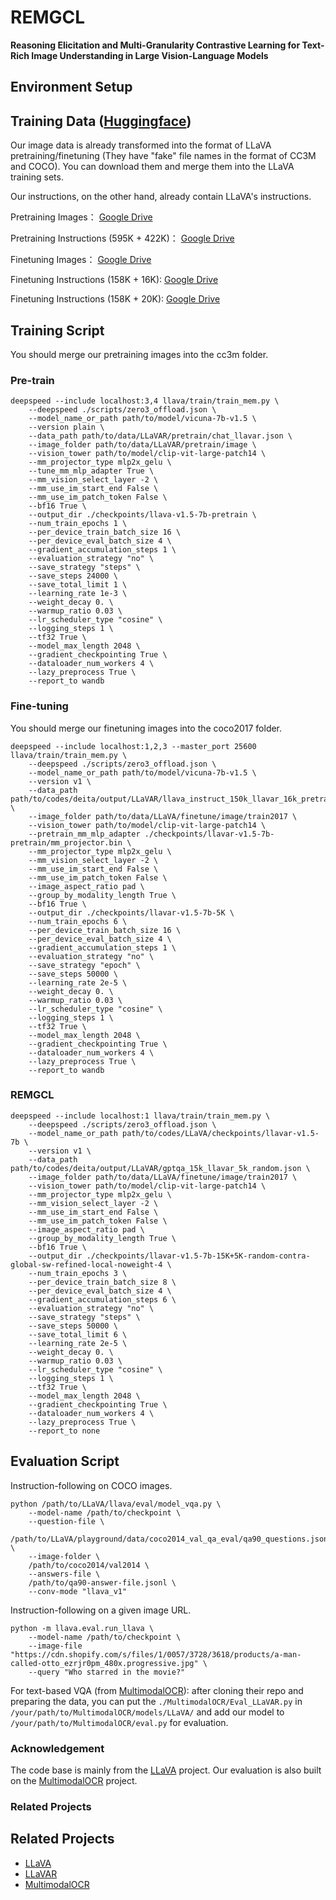 # REMGCL

**Reasoning Elicitation and Multi-Granularity Contrastive Learning for Text-Rich Image Understanding in Large Vision-Language Models**

## Environment Setup

## Training Data ([Huggingface](https://huggingface.co/datasets/SALT-NLP/LLaVAR))

Our image data is already transformed into the format of LLaVA pretraining/finetuning (They have "fake" file names in the format of CC3M and COCO). You can download them and merge them into the LLaVA training sets.

Our instructions, on the other hand, already contain LLaVA's instructions.

Pretraining Images： [Google Drive](https://drive.google.com/file/d/1zWpqnAcaG_dUwkJJUvP9FH9zq__c-ODY/view?usp=sharing)

Pretraining Instructions (595K + 422K)： [Google Drive](https://drive.google.com/file/d/1_GCHFwrPGjp-9tZlDBwVkdz-L1ymchKY/view?usp=sharing)

Finetuning Images： [Google Drive](https://drive.google.com/file/d/1Ms7OCjcFQ18Whmujszpc9bTp0Jy0Dye4/view?usp=sharing)

Finetuning Instructions (158K + 16K): [Google Drive](https://drive.google.com/file/d/1ISdKOV1wwVkLHf5FNutctpOBa-CmNRFv/view?usp=sharing)

Finetuning Instructions (158K + 20K): [Google Drive](https://drive.google.com/file/d/1NHO8lly6pUo-fdyOAyWeGiQJWRb9qggk/view?usp=sharing)


## Training Script

You should merge our pretraining images into the cc3m folder.

### Pre-train

```Shell
deepspeed --include localhost:3,4 llava/train/train_mem.py \
    --deepspeed ./scripts/zero3_offload.json \
    --model_name_or_path path/to/model/vicuna-7b-v1.5 \
    --version plain \
    --data_path path/to/data/LLaVAR/pretrain/chat_llavar.json \
    --image_folder path/to/data/LLaVAR/pretrain/image \
    --vision_tower path/to/model/clip-vit-large-patch14 \
    --mm_projector_type mlp2x_gelu \
    --tune_mm_mlp_adapter True \
    --mm_vision_select_layer -2 \
    --mm_use_im_start_end False \
    --mm_use_im_patch_token False \
    --bf16 True \
    --output_dir ./checkpoints/llava-v1.5-7b-pretrain \
    --num_train_epochs 1 \
    --per_device_train_batch_size 16 \
    --per_device_eval_batch_size 4 \
    --gradient_accumulation_steps 1 \
    --evaluation_strategy "no" \
    --save_strategy "steps" \
    --save_steps 24000 \
    --save_total_limit 1 \
    --learning_rate 1e-3 \
    --weight_decay 0. \
    --warmup_ratio 0.03 \
    --lr_scheduler_type "cosine" \
    --logging_steps 1 \
    --tf32 True \
    --model_max_length 2048 \
    --gradient_checkpointing True \
    --dataloader_num_workers 4 \
    --lazy_preprocess True \
    --report_to wandb
```

### Fine-tuning
You should merge our finetuning images into the coco2017 folder.


```Shell
deepspeed --include localhost:1,2,3 --master_port 25600 llava/train/train_mem.py \
    --deepspeed ./scripts/zero3_offload.json \
    --model_name_or_path path/to/model/vicuna-7b-v1.5 \
    --version v1 \
    --data_path path/to/codes/deita/output/LLaVAR/llava_instruct_150k_llavar_16k_pretrain_1of16.json \
    --image_folder path/to/data/LLaVA/finetune/image/train2017 \
    --vision_tower path/to/model/clip-vit-large-patch14 \
    --pretrain_mm_mlp_adapter ./checkpoints/llavar-v1.5-7b-pretrain/mm_projector.bin \
    --mm_projector_type mlp2x_gelu \
    --mm_vision_select_layer -2 \
    --mm_use_im_start_end False \
    --mm_use_im_patch_token False \
    --image_aspect_ratio pad \
    --group_by_modality_length True \
    --bf16 True \
    --output_dir ./checkpoints/llavar-v1.5-7b-5K \
    --num_train_epochs 6 \
    --per_device_train_batch_size 16 \
    --per_device_eval_batch_size 4 \
    --gradient_accumulation_steps 1 \
    --evaluation_strategy "no" \
    --save_strategy "epoch" \
    --save_steps 50000 \
    --learning_rate 2e-5 \
    --weight_decay 0. \
    --warmup_ratio 0.03 \
    --lr_scheduler_type "cosine" \
    --logging_steps 1 \
    --tf32 True \
    --model_max_length 2048 \
    --gradient_checkpointing True \
    --dataloader_num_workers 4 \
    --lazy_preprocess True \
    --report_to wandb
```

### REMGCL
```Shell
deepspeed --include localhost:1 llava/train/train_mem.py \
    --deepspeed ./scripts/zero3_offload.json \
    --model_name_or_path path/to/codes/LLaVA/checkpoints/llavar-v1.5-7b \
    --version v1 \
    --data_path path/to/codes/deita/output/LLaVAR/gptqa_15k_llavar_5k_random.json \
    --image_folder path/to/data/LLaVA/finetune/image/train2017 \
    --vision_tower path/to/model/clip-vit-large-patch14 \
    --mm_projector_type mlp2x_gelu \
    --mm_vision_select_layer -2 \
    --mm_use_im_start_end False \
    --mm_use_im_patch_token False \
    --image_aspect_ratio pad \
    --group_by_modality_length True \
    --bf16 True \
    --output_dir ./checkpoints/llavar-v1.5-7b-15K+5K-random-contra-global-sw-refined-local-noweight-4 \
    --num_train_epochs 3 \
    --per_device_train_batch_size 8 \
    --per_device_eval_batch_size 4 \
    --gradient_accumulation_steps 6 \
    --evaluation_strategy "no" \
    --save_strategy "steps" \
    --save_steps 50000 \
    --save_total_limit 6 \
    --learning_rate 2e-5 \
    --weight_decay 0. \
    --warmup_ratio 0.03 \
    --lr_scheduler_type "cosine" \
    --logging_steps 1 \
    --tf32 True \
    --model_max_length 2048 \
    --gradient_checkpointing True \
    --dataloader_num_workers 4 \
    --lazy_preprocess True \
    --report_to none
```

## Evaluation Script

Instruction-following on COCO images.

```
python /path/to/LLaVA/llava/eval/model_vqa.py \
    --model-name /path/to/checkpoint \
    --question-file \
    /path/to/LLaVA/playground/data/coco2014_val_qa_eval/qa90_questions.jsonl \
    --image-folder \
    /path/to/coco2014/val2014 \
    --answers-file \
    /path/to/qa90-answer-file.jsonl \
    --conv-mode "llava_v1"
```

Instruction-following on a given image URL.
```
python -m llava.eval.run_llava \
    --model-name /path/to/checkpoint \
    --image-file "https://cdn.shopify.com/s/files/1/0057/3728/3618/products/a-man-called-otto_ezrjr0pm_480x.progressive.jpg" \
    --query "Who starred in the movie?"
```

For text-based VQA (from [MultimodalOCR](https://github.com/Yuliang-Liu/MultimodalOCR)): after cloning their repo and preparing the data, you can put the `./MultimodalOCR/Eval_LLaVAR.py` in `/your/path/to/MultimodalOCR/models/LLaVA/` and add our model to `/your/path/to/MultimodalOCR/eval.py` for evaluation.


### Acknowledgement
The code base is mainly from the [LLaVA](https://github.com/haotian-liu/LLaVA) project. Our evaluation is also built on the [MultimodalOCR](https://github.com/Yuliang-Liu/MultimodalOCR) project. 

### Related Projects
## Related Projects

- [LLaVA](https://github.com/haotian-liu/LLaVA)
- [LLaVAR](https://github.com/SALT-NLP/LLaVAR)
- [MultimodalOCR](https://github.com/Yuliang-Liu/MultimodalOCR)